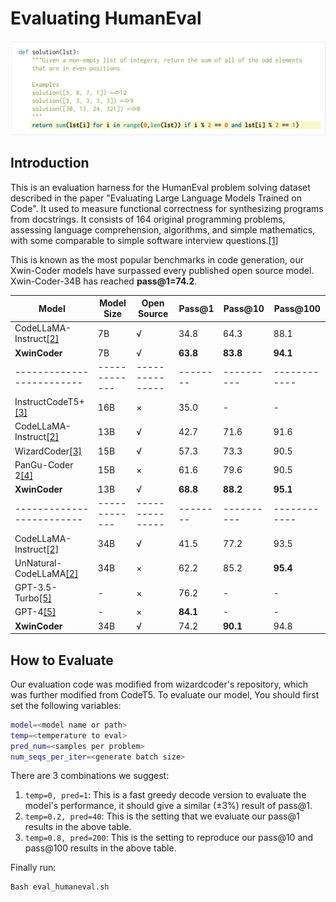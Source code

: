 # Evaluating HumanEval

![he demo](../docs/humaneval.png)
## Introduction
This is an evaluation harness for the HumanEval problem solving dataset described in the paper "Evaluating Large Language Models Trained on Code". It used to measure functional correctness for synthesizing programs from docstrings. It consists of 164 original programming problems, assessing language comprehension, algorithms, and simple mathematics, with some comparable to simple software interview questions.[[1]](https://paperswithcode.com/paper/evaluating-large-language-models-trained-on)


This is known as the most popular benchmarks in code generation, our Xwin-Coder models have surpassed every published open source model. Xwin-Coder-34B has reached **pass@1=74.2**. 

| Model | Model Size |  Open Source |  Pass@1 | Pass@10 | Pass@100 |
|----|----|----|----|----|----|
| CodeLLaMA-Instruct[[2]](https://arxiv.org/pdf/2308.12950.pdf) | 7B |  √  | 34.8  | 64.3 | 88.1 |
| **XwinCoder** | 7B |  √  | **63.8**  | **83.8**  | **94.1**  |
|-------------------------|-------------|---------------|--------|----------|------------|
| InstructCodeT5+[[3]](https://arxiv.org/pdf/2305.07922.pdf) | 16B |  ×  | 35.0 | - | - |
| CodeLLaMA-Instruct[[2]](https://arxiv.org/pdf/2308.12950.pdf) | 13B |  √  | 42.7 | 71.6 | 91.6 |
| WizardCoder[[3]](https://arxiv.org/pdf/2306.08568.pdf) | 15B |  √  | 57.3 | 73.3 | 90.5 |
| PanGu-Coder 2[[4]](https://arxiv.org/pdf/2307.14936.pdf) | 15B |  ×  | 61.6  | 79.6 | 90.5 |
| **XwinCoder** | 13B |  √  | **68.8**  | **88.2**  | **95.1** |
|-------------------------|-------------|---------------|--------|----------|------------|
| CodeLLaMA-Instruct[[2]](https://arxiv.org/pdf/2308.12950.pdf) | 34B |  √  | 41.5  | 77.2 | 93.5 |
| UnNatural-CodeLLaMA[[2]](https://arxiv.org/pdf/2308.12950.pdf) | 34B |  ×  | 62.2 | 85.2 | **95.4** |
| GPT-3.5-Turbo[[5]](https://github.com/deepseek-ai/deepseek-coder) | - |  ×  | 76.2  | -  | -  |
| GPT-4[[5]](https://github.com/deepseek-ai/deepseek-coder) | - |  ×  | **84.1**  | -  | -  |
| **XwinCoder** | 34B |  √  | 74.2  | **90.1**  | 94.8  |

## How to Evaluate
Our evaluation code was modified from wizardcoder's repository, which was further modified from CodeT5. To evaluate our model, You should first set the following variables:
```bash
model=<model name or path>
temp=<temperature to eval>
pred_num=<samples per problem>
num_seqs_per_iter=<generate batch size>
```
There are 3 combinations we suggest:
1. `temp=0, pred=1`: This is a fast greedy decode version to evaluate the model's performance, it should give a similar (±3%) result of pass@1.
2. `temp=0.2, pred=40`: This is the setting that we evaluate our pass@1 results in the above table.
3. `temp=0.8, pred=200`: This is the setting to reproduce our pass@10 and pass@100 results in the above table.

Finally run:
```Bash
Bash eval_humaneval.sh
```